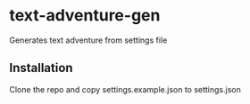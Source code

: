 # text-adventure-gen
Generates text adventure from settings file

## Installation
Clone the repo
and copy settings.example.json to settings.json